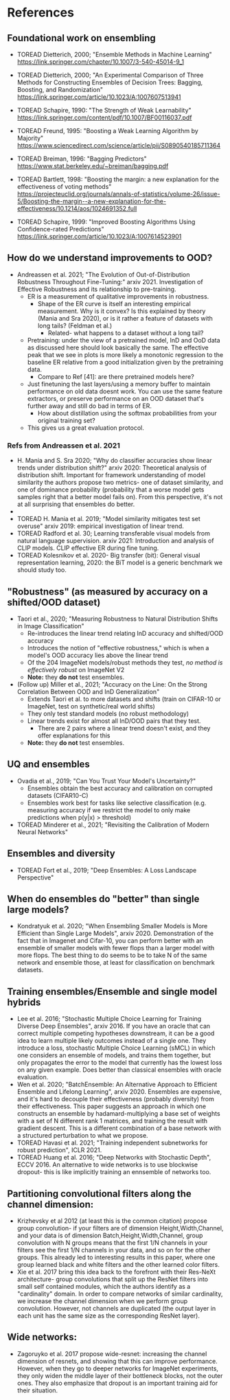 # References 
 
## Foundational work on ensembling

- TOREAD Dietterich, 2000; "Ensemble Methods in Machine Learning" https://link.springer.com/chapter/10.1007/3-540-45014-9_1 
- TOREAD Dietterich, 2000; "An Experimental Comparison of Three Methods for Constructing Ensembles of Decision Trees: Bagging, Boosting, and Randomization" https://link.springer.com/article/10.1023/A:1007607513941

- TOREAD Schapire, 1990: "The Strength of Weak Learnability" https://link.springer.com/content/pdf/10.1007/BF00116037.pdf
- TOREAD Freund, 1995: "Boosting a Weak Learning Algorithm by Majority" https://www.sciencedirect.com/science/article/pii/S0890540185711364
- TOREAD Breiman, 1996: "Bagging Predictors" https://www.stat.berkeley.edu/~breiman/bagging.pdf
- TOREAD Bartlett, 1998: "Boosting the margin: a new explanation for the effectiveness of voting methods" https://projecteuclid.org/journals/annals-of-statistics/volume-26/issue-5/Boosting-the-margin--a-new-explanation-for-the-effectiveness/10.1214/aos/1024691352.full
- TOREAD Schapire, 1999: "Improved Boosting Algorithms Using Confidence-rated Predictions" https://link.springer.com/article/10.1023/A:1007614523901

## How do we understand improvements to OOD? 

- Andreassen et al. 2021; "The Evolution of Out-of-Distribution Robustness Throughout Fine-Tuning:" arxiv 2021. Investigation of Effective Robustness and its relationship to pre-training. 
    - ER is a measurement of qualitative improvements in robustness. 
        - Shape of the ER curve is itself an interesting empirical measurement. Why is it convex? Is this explained by theory (Mania and Sra 2020), or is it rather a feature of datasets with long tails? (Feldman et al.)
            - Related- what happens to a dataset without a long tail?  
    - Pretraining: under the view of a pretrained model, InD and OoD data as discussed here should look basically the same. The effective peak that we see in plots is more likely a monotonic regression to the baseline ER relative from a good initialization given by the pretraining data. 
        - Compare to Ref [41]: are there pretrained models here? 
    - Just finetuning the last layers/using a memory buffer to maintain performance on old data doesnt work. You can use the same feature extractors, or preserve performance on an OOD dataset that's further away and still do bad in terms of ER. 
        - How about distillation using the softmax probabilities from your original training set?  
    - This gives us a great evaluation protocol.

### Refs from Andreassen et al. 2021

- H. Mania and S. Sra 2020; "Why do classifier accuracies show linear trends under distribution shift?" arxiv 2020: Theoretical analysis of distribution shift. Important for framework understanding of model similarity the authors propose two metrics- one of dataset similarity, and one of dominance probability (probability that a worse model gets samples right that a better model fails on). From this perspective, it's not at all surprising that ensembles do better. 
- 
- TOREAD H. Mania et al. 2019; "Model similarity mitigates test set overuse" arxiv 2019: empirical investigation of linear trend. 
- TOREAD Radford et al. 30; Learning transferable visual models from natural language supervision. arxiv 2021: Introduction and analysis of CLIP models. CLIP effective ER during fine tuning. 
- TOREAD Kolesnikov et al. 2020- Big transfer (bit): General visual representation learning, 2020: the BiT model is a generic benchmark we should study too.

## "Robustness" (as measured by accuracy on a shifted/OOD dataset)

- Taori et al., 2020; "Measuring Robustness to Natural Distribution Shifts in Image Classification"
  - Re-introduces the linear trend relating InD accuracy and shifted/OOD accuracy
  - Introduces the notion of "effective robustness," which is when a model's OOD accuracy lies above the linear trend
  - Of the 204 ImageNet models/robust methods they test, *no method is effectively robust* on ImageNet V2
  - **Note:** they **do not** test ensembles.
- (Follow up) Miller et al., 2021; "Accuracy on the Line: On the Strong Correlation Between OOD and InD Generalization"
  - Extends Taori et al. to more datasets and shifts (train on CIFAR-10 or ImageNet, test on synthetic/real world shifts)
  - They only test standard models (no robust methodology)
  - Linear trends exist for almost all InD/OOD pairs that they test.
     - There are 2 pairs where a linear trend doesn't exist, and they offer explanations for this
  - **Note:** they **do not** test ensembles.

## UQ and ensembles

- Ovadia et al., 2019; "Can You Trust Your Model's Uncertainty?"
  - Ensembles obtain the best accuracy and calibration on corrupted datasets (CIFAR10-C)
  - Ensembles work best for tasks like selective classification (e.g. measuring accuracy if we restrict the model to only make predictions when p(y|x) > threshold)
- TOREAD Minderer et al., 2021; "Revisiting the Calibration of Modern Neural Networks"

## Ensembles and diversity

- TOREAD Fort et al., 2019; "Deep Ensembles: A Loss Landscape Perspective"

## When do ensembles do "better" than single large models? 

- Kondratyuk et al. 2020; "When Ensembling Smaller Models is More Efficient than Single Large Models", arxiv 2020. Demonstration of the fact that in Imagenet and Cifar-10, you can perform better with an ensemble of smaller models with fewer flops than a larger model with more flops. The best thing to do seems to be to take N of the same network and ensemble those, at least for classification on benchmark datasets. 

## Training ensembles/Ensemble and single model hybrids 

- Lee et al. 2016; "Stochastic Multiple Choice Learning for Training Diverse Deep Ensembles", arxiv 2016. If you have an oracle that can correct multiple competing hypotheses downstream, it can be a good idea to learn multiple likely outcomes instead of a single one. They introduce a loss, stochastic Multiple Choice Learning (sMCL) in which one considers an ensemble of models, and trains them together, but only propagates the error to the model that currently has the lowest loss on any given example. Does better than classical ensembles with oracle evaluation. 
- Wen et al. 2020; "BatchEnsemble: An Alternative Approach to Efficient Ensemble and Lifelong Learning", arxiv 2020. Ensembles are expensive, and it's hard to decouple their effectiveness (probably diversity) from their effectiveness. This paper suggests an approach in which one constructs an ensemble by hadamard-multiplying a base set of weights with a set of N different rank 1 matrices, and training the result with gradient descent. This is a different combination of a base network with a structured perturbation to what we propose.
- TOREAD Havasi et al. 2021; "Training independent subnetworks for robust prediction", ICLR 2021.
- TOREAD Huang et al. 2016; "Deep Networks with Stochastic Depth", ECCV 2016. An alternative to wide networks is to use blockwise dropout- this is like implicitly training an ennsemble of networks too. 

## Partitioning convolutional filters along the channel dimension: 

- Krizhevsky et al 2012 (at least this is the common citation) propose group convolution- if your filters are of dimension Height,Width,Channel, and your data is of dimension Batch,Height,Width,Channel, group convolution with N groups means that the first 1/N channels in your filters see the first 1/N channels in your data, and so on for the other groups. This already led to interesting results in this paper, where one group learned black and white filters and the other learned color filters. 
- Xie et al. 2017 bring this idea back to the forefront with their Res-NeXt architecture- group convolutions that split up the ResNet filters into small self contained modules, which the authors identify as a "cardinality" domain. In order to compare networks of similar cardinality, we increase the channel dimension when we perform group convolution. However, not channels are duplicated (the output layer in each unit has the same size as the corresponding ResNet layer).   
 
## Wide networks: 

- Zagoruyko et al. 2017 propose wide-resnet: increasing the channel dimension of resnets, and showing that this can improve performance. However, when they go to deeper networks for ImageNet experiments, they only widen the middle layer of their bottleneck blocks, not the outer ones. They also emphasize that dropout is an important training aid for their situation.  
